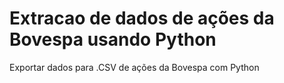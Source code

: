# Extracao de dados de ações da Bovespa usando Python
Exportar dados para .CSV de ações da Bovespa com Python
